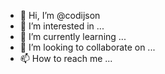 - 👋 Hi, I’m @codijson
- 👀 I’m interested in ...
- 🌱 I’m currently learning ...
- 💞️ I’m looking to collaborate on ...
- 📫 How to reach me ...

<!---
codijson/codijson is a ✨ special ✨ repository because its `README.md` (this file) appears on your GitHub profile.
You can click the Preview link to take a look at your changes.
--->
